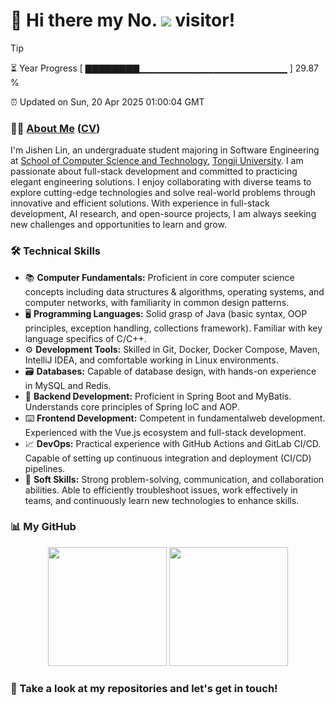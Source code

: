 <h1>
  👋 Hi there my No.
  <img src='https://profile-counter.glitch.me/MinmusLin/count.svg'/>
  visitor!
</h1>

> [!TIP]
> ⏳ Year Progress [ ▇▇▇▇▇▇▇▇▁▁▁▁▁▁▁▁▁▁▁▁▁▁▁▁▁▁▁▁▁▁ ] 29.87 %
>
> ⏰ Updated on Sun, 20 Apr 2025 01:00:04 GMT

### 👨‍💻 [About Me](https://minmuslin.github.io) ([CV](https://github.com/MinmusLin/MinmusLin/raw/refs/heads/main/CV/CV.pdf))

I'm Jishen Lin, an undergraduate student majoring in Software Engineering at [School of Computer Science and Technology](https://cs.tongji.edu.cn), [Tongji University](https://www.tongji.edu.cn). I am passionate about full-stack development and committed to practicing elegant engineering solutions. I enjoy collaborating with diverse teams to explore cutting-edge technologies and solve real-world problems through innovative and efficient solutions. With experience in full-stack development, AI research, and open-source projects, I am always seeking new challenges and opportunities to learn and grow.

### 🛠️ Technical Skills

- 📚 **Computer Fundamentals:** Proficient in core computer science concepts including ​data structures & algorithms, operating systems, and computer networks, with familiarity in common design patterns.
- 🖥️ **Programming Languages:** Solid grasp of ​Java (basic syntax, OOP principles, exception handling, collections framework). Familiar with key language specifics of ​C/C++.
- ⚙️ **Development Tools:** Skilled in ​Git, Docker, Docker Compose, Maven, IntelliJ IDEA, and comfortable working in ​Linux environments.
- 🗃️ **Databases:** Capable of database design, with hands-on experience in ​MySQL and ​Redis.
- 🧰 **Backend Development:** Proficient in ​Spring Boot and ​MyBatis. Understands core principles of ​Spring IoC and ​AOP.
- ⌨️ **Frontend Development:** Competent in fundamental ​web development. Experienced with the ​Vue.js ecosystem and full-stack development.
- 📈 **DevOps:**
Practical experience with ​GitHub Actions and ​GitLab CI/CD. Capable of setting up ​continuous integration and deployment (CI/CD) pipelines.
- 🔎 **Soft Skills:** Strong ​problem-solving, communication, and collaboration abilities. Able to efficiently troubleshoot issues, work effectively in teams, and continuously learn new technologies to enhance skills.

### 📊 My GitHub

<div align='center'>
  <img src='https://github-readme-stats.vercel.app/api?username=MinmusLin&show_icons=true&count_private=true' height='190'/>
  <img src='https://github-readme-stats.vercel.app/api/top-langs/?username=MinmusLin&layout=compact' height='190'/>
</div>

### 🥰 Take a look at my repositories and let's get in touch!
